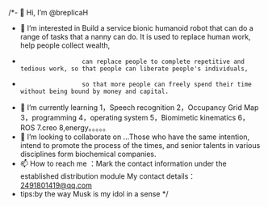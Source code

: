 /*- 👋 Hi, I’m @breplicaH
- 👀 I’m interested in Build a service bionic humanoid robot that can do a range of tasks that a nanny can do. It is used to replace human work, help people collect wealth,
-                      can replace people to complete repetitive and tedious work, so that people can liberate people's individuals, 
-                      so that more people can freely spend their time without being bound by money and capital.
- 🌱 I’m currently learning 1，Speech recognition 2，Occupancy Grid Map 3，programming 4，operating system 5，Biomimetic kinematics 6，ROS 7.creo 8,energy。。。。。
- 💞️ I’m looking to collaborate on ...Those who have the same intention, intend to promote the process of the times, and senior talents in various disciplines form biochemical companies.
- 📫 How to reach me ：Mark the contact information under the established distribution module      My contact details：2491801419@qq.com
-    tips:by the way Musk is my idol in a sense
*/
<!---
breplicaH/breplicaH is a ✨ special ✨ repository because its `README.md` (this file) appears on your GitHub profile.
You can click the Preview link to take a look at your changes.
--->

